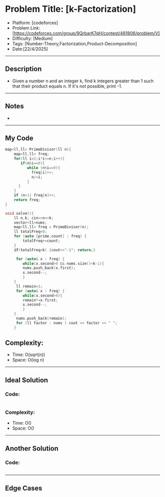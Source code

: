 # Problem Title: [k-Factorization]
- Platform: [codeforces]
- Problem Link: [https://codeforces.com/group/9QrbarK7qH/contest/481806/problem/V]
- Difficulty: [Medium]
- Tags: [Number-Theory,Factorization,Product-Decomposition]
- Date:[22/4/2025]

-----------

## Description
- Given a number n and an integer k, find k integers greater than 1 such that their product equals n. If it's not possible, print -1.

-----------

## Notes
- 

-----------

## My Code 
```cpp
map<ll,ll> PrimeDivisor(ll n){
    map<ll,ll> freq;
    for(ll i=2;i*i<=n;i++){
       if(n%i==0){
          while (n%i==0){
            freq[i]++;
            n/=i;
          }
      } 
    }
    if (n>1) freq[n]++;
    return freq;
}

void solve(){
    ll n,k; cin>>n>>k; 
    vector<ll>nums;
    map<ll,ll> freq = PrimeDivisor(n);
    ll totalFreq=0;
    for (auto [prime,count] : freq) {
        totalFreq+=count;
    }
    if(totalFreq<k) {cout<<"-1"; return;}

     for (auto& x : freq) {
        while(x.second>0 && nums.size()<k-1){
        nums.push_back(x.first);
        x.second--;
        }
    }
     ll remain=1;
     for (auto& x : freq) {
        while(x.second>0){
        remain*=x.first;
        x.second--;
        }
    }
     nums.push_back(remain);
     for (ll factor : nums ) cout << factor << " ";
    }
```
## Complexity:
- Time: O(sqrt(n))
- Space: O(log n)

-----------

## Ideal Solution
### Code:
```cpp

```

### Complexity:
- Time: O()
- Space: O()

-----------

## Another Solution
### Code:
```cpp

```
-----------

## Edge Cases
